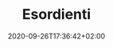 ---
title: "Esordienti"
date: 2020-09-26T17:36:42+02:00
foto: /images/squadre/esordienti-18-19.jpg
giocatori:
- giocatori/chiogna-michelangelo/_index.md
- giocatori/chiste-matteo/_index.md
- giocatori/franceschi-christian/_index.md
- giocatori/franco-nicola/_index.md
- giocatori/fronchetti-marco/_index.md
- giocatori/gilli-alessio/_index.md
- giocatori/massetti-giulio/_index.md
- giocatori/noto-filippo/_index.md
- giocatori/postinghel-andrea/_index.md
- giocatori/riyahi-samir/_index.md
- giocatori/donadoni-andrea/_index.md
- giocatori/debortoli-federico/_index.md
- giocatori/dolzani-gabriele/_index.md
allenatori:
- allenatori/prezzi-stefano/_index.md
- allenatori/bosetti-tommaso/_index.md
categorie: esordienti
stagioni: 2018-2019
---